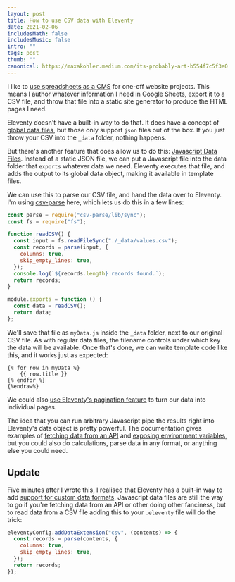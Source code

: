 ```yaml
---
layout: post
title: How to use CSV data with Eleventy
date: 2021-02-06
includesMath: false
includesMusic: false
intro: ""
tags: post
thumb: ""
canonical: https://maxakohler.medium.com/its-probably-art-b554f7c5f3e0
---
```


I like to [use spreadsheets as a CMS](/work/digital-direction/) for one-off website projects. This means I author whatever information I need in Google Sheets, export it to a CSV file, and throw that file into a static site generator to produce the HTML pages I need.

Eleventy doesn't have a built-in way to do that. It does have a concept of [global data files](https://www.11ty.dev/docs/data-global/), but those only support `json` files out of the box. If you just throw your CSV into the `_data` folder, nothing happens.

But there's another feature that does allow us to do this: [Javascript Data Files](https://www.11ty.dev/docs/data-js/). Instead of a static JSON file, we can put a Javascript file into the data folder that `exports` whatever data we need. Eleventy executes that file, and adds the output to its global data object, making it available in template files.

We can use this to parse our CSV file, and hand the data over to Eleventy. I'm using [csv-parse](https://csv.js.org/parse/) here, which lets us do this in a few lines:

```js
const parse = require("csv-parse/lib/sync");
const fs = require("fs");

function readCSV() {
  const input = fs.readFileSync("./_data/values.csv");
  const records = parse(input, {
    columns: true,
    skip_empty_lines: true,
  });
  console.log(`${records.length} records found.`);
  return records;
}

module.exports = function () {
  const data = readCSV();
  return data;
};
```

We'll save that file as `myData.js` inside the `_data` folder, next to our original CSV file. As with regular data files, the filename controls under which key the data will be available. Once that's done, we can write template code like this, and it works just as expected:

```liquid{%raw%}
{% for row in myData %}
    {{ row.title }}
{% endfor %}
{%endraw%}
```

We could also [use Eleventy's pagination feature](https://www.11ty.dev/docs/pages-from-data/) to turn our data into individual pages.

The idea that you can run arbitrary Javascript pipe the results right into Eleventy's data object is pretty powerful. The documentation gives examples of [fetching data from an API](https://www.11ty.dev/docs/data-js/#example-using-graphql) and [exposing environment variables](https://www.11ty.dev/docs/data-js/#example-exposing-environment-variables), but you could also do calculations, parse data in any format, or anything else you could need.

## Update

Five minutes after I wrote this, I realised that Eleventy has a built-in way to add [support for custom data formats](https://www.11ty.dev/docs/data-custom/). Javascript data files are still the way to go if you're fetching data from an API or other doing other fanciness, but to read data from a CSV file adding this to your `.eleventy` file will do the trick:

```js
eleventyConfig.addDataExtension("csv", (contents) => {
  const records = parse(contents, {
    columns: true,
    skip_empty_lines: true,
  });
  return records;
});
```
